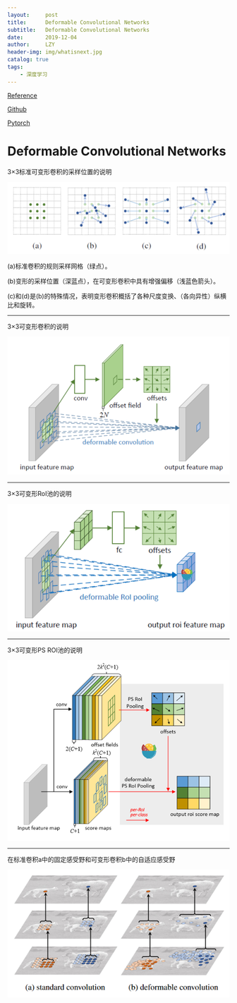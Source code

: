 ```yaml
---
layout:     post
title:      Deformable Convolutional Networks
subtitle:   Deformable Convolutional Networks
date:       2019-12-04
author:     LZY
header-img: img/whatisnext.jpg
catalog: true
tags:
    - 深度学习
---
```


[Reference](https://arxiv.org/abs/1703.06211)

[Github](https://github.com/msracver/Deformable-ConvNets)

[Pytorch](https://github.com/chengdazhi/Deformable-Convolution-V2-PyTorch)

# Deformable Convolutional Networks

3×3标准可变形卷积的采样位置的说明

![](/img/20191221154936.png)

(a)标准卷积的规则采样网格（绿点）。

(b)变形的采样位置（深蓝点），在可变形卷积中具有增强偏移（浅蓝色箭头）。

(c)和(d)是(b)的特殊情况，表明变形卷积概括了各种尺度变换、（各向异性）纵横比和旋转。

---

3×3可变形卷积的说明

![](/img/20191221155324.png)

---

3×3可变形RoI池的说明

![](/img/20191221155427.png)

---

3×3可变形PS ROI池的说明

![](/img/20191221155642.png)

---

在标准卷积a中的固定感受野和可变形卷积b中的自适应感受野

![](/img/20191221160002.png)

